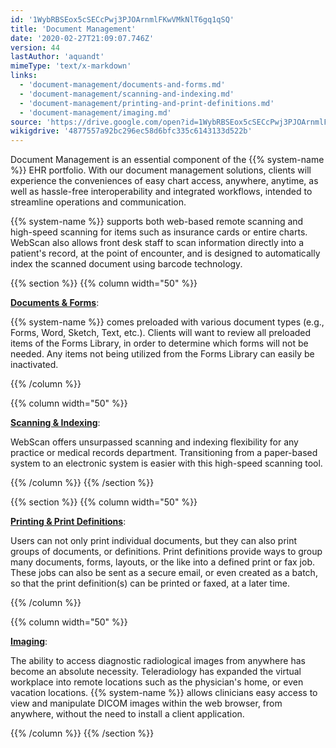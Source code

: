 ```yaml
---
id: '1WybRBSEox5cSECcPwj3PJOArnmlFKwVMkNlT6gq1qSQ'
title: 'Document Management'
date: '2020-02-27T21:09:07.746Z'
version: 44
lastAuthor: 'aquandt'
mimeType: 'text/x-markdown'
links:
  - 'document-management/documents-and-forms.md'
  - 'document-management/scanning-and-indexing.md'
  - 'document-management/printing-and-print-definitions.md'
  - 'document-management/imaging.md'
source: 'https://drive.google.com/open?id=1WybRBSEox5cSECcPwj3PJOArnmlFKwVMkNlT6gq1qSQ'
wikigdrive: '4877557a92bc296ec58d6bfc335c6143133d522b'
---
```

Document Management is an essential component of the {{% system-name %}} EHR portfolio. With our document management solutions, clients will experience the conveniences of easy chart access, anywhere, anytime, as well as hassle-free interoperability and integrated workflows, intended to streamline operations and communication.

{{% system-name %}} supports both web-based remote scanning and high-speed scanning for items such as insurance cards or entire charts. WebScan also allows front desk staff to scan information directly into a patient's record, at the point of encounter, and is designed to automatically index the scanned document using barcode technology.

{{% section %}}
{{% column width="50" %}}

[**Documents & Forms**](document-management/documents-and-forms.md):

{{% system-name %}} comes preloaded with various document types (e.g., Forms, Word, Sketch, Text, etc.). Clients will want to review all preloaded items of the Forms Library, in order to determine which forms will not be needed. Any items not being utilized from the Forms Library can easily be inactivated.

{{% /column %}}

{{% column width="50" %}}

[**Scanning & Indexing**](document-management/scanning-and-indexing.md):

WebScan offers unsurpassed scanning and indexing flexibility for any practice or medical records department. Transitioning from a paper-based system to an electronic system is easier with this high-speed scanning tool.

{{% /column %}}
{{% /section %}}

{{% section %}}
{{% column width="50" %}}

[**Printing & Print Definitions**](document-management/printing-and-print-definitions.md):

Users can not only print individual documents, but they can also print groups of documents, or definitions. Print definitions provide ways to group many documents, forms, layouts, or the like into a defined print or fax job. These jobs can also be sent as a secure email, or even created as a batch, so that the print definition(s) can be printed or faxed, at a later time.

{{% /column %}}

{{% column width="50" %}}

[**Imaging**](document-management/imaging.md):

The ability to access diagnostic radiological images from anywhere has become an absolute necessity. Teleradiology has expanded the virtual workplace into remote locations such as the physician's home, or even vacation locations. {{% system-name %}} allows clinicians easy access to view and manipulate DICOM images within the web browser, from anywhere, without the need to install a client application.

{{% /column %}}
{{% /section %}}
